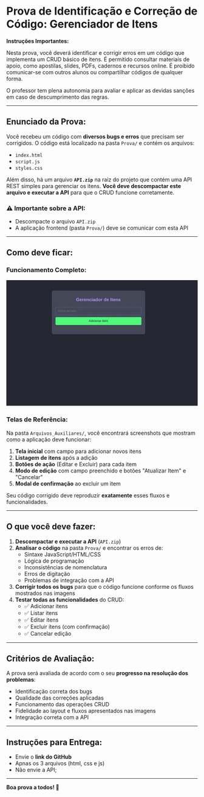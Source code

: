 # Prova de Identificação e Correção de Código: Gerenciador de Itens

**Instruções Importantes:**

Nesta prova, você deverá identificar e corrigir erros em um código que implementa um CRUD básico de itens. É permitido consultar materiais de apoio, como apostilas, slides, PDFs, cadernos e recursos online. É proibido comunicar-se com outros alunos ou compartilhar códigos de qualquer forma.

O professor tem plena autonomia para avaliar e aplicar as devidas sanções em caso de descumprimento das regras.

---

## Enunciado da Prova:

Você recebeu um código com **diversos bugs e erros** que precisam ser corrigidos. O código está localizado na pasta `Prova/` e contém os arquivos:
- `index.html`
- `script.js`
- `styles.css`

Além disso, há um arquivo **`API.zip`** na raiz do projeto que contém uma API REST simples para gerenciar os itens. **Você deve descompactar este arquivo e executar a API** para que o CRUD funcione corretamente.

### ⚠️ Importante sobre a API:
- Descompacte o arquivo `API.zip`
- A aplicação frontend (pasta `Prova/`) deve se comunicar com esta API

---

## Como deve ficar:

### Funcionamento Completo:
![Como deve Ficar](https://github.com/Desenvolvimento-WEB-I-2024-2-Ensi-Medio/Prova1/blob/main/Arquivos/Funcional.gif?raw=true)

### Telas de Referência:
Na pasta `Arquivos_Auxiliares/`, você encontrará screenshots que mostram como a aplicação deve funcionar:

1. **Tela inicial** com campo para adicionar novos itens
2. **Listagem de itens** após a adição
3. **Botões de ação** (Editar e Excluir) para cada item
4. **Modo de edição** com campo preenchido e botões "Atualizar Item" e "Cancelar"
5. **Modal de confirmação** ao excluir um item

Seu código corrigido deve reproduzir **exatamente** esses fluxos e funcionalidades.

---

## O que você deve fazer:

1. **Descompactar e executar a API** (`API.zip`)
2. **Analisar o código** na pasta `Prova/` e encontrar os erros de:
   - Sintaxe JavaScript/HTML/CSS
   - Lógica de programação
   - Inconsistências de nomenclatura
   - Erros de digitação
   - Problemas de integração com a API
3. **Corrigir todos os bugs** para que o código funcione conforme os fluxos mostrados nas imagens
4. **Testar todas as funcionalidades** do CRUD:
   - ✅ Adicionar itens
   - ✅ Listar itens
   - ✅ Editar itens
   - ✅ Excluir itens (com confirmação)
   - ✅ Cancelar edição

---

## Critérios de Avaliação:

A prova será avaliada de acordo com o seu **progresso na resolução dos problemas**:
- Identificação correta dos bugs
- Qualidade das correções aplicadas
- Funcionamento das operações CRUD
- Fidelidade ao layout e fluxos apresentados nas imagens
- Integração correta com a API

---

## Instruções para Entrega:

- Envie o **link do GitHub**
- Apnas os 3 arquivos (html, css e js)
- Não envie a API;

---

**Boa prova a todos! 🚀**
